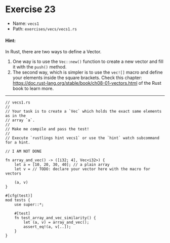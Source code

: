 # Exercise 23

- Name: ```vecs1```
- Path: ```exercises/vecs/vecs1.rs```
#### Hint: 

In Rust, there are two ways to define a Vector.
1. One way is to use the `Vec::new()` function to create a new vector
  and fill it with the `push()` method.
2. The second way, which is simpler is to use the `vec![]` macro and
  define your elements inside the square brackets.
Check this chapter: https://doc.rust-lang.org/stable/book/ch08-01-vectors.html
of the Rust book to learn more.



---



```rust,editable
// vecs1.rs
//
// Your task is to create a `Vec` which holds the exact same elements as in the
// array `a`.
//
// Make me compile and pass the test!
//
// Execute `rustlings hint vecs1` or use the `hint` watch subcommand for a hint.

// I AM NOT DONE

fn array_and_vec() -> ([i32; 4], Vec<i32>) {
    let a = [10, 20, 30, 40]; // a plain array
    let v = // TODO: declare your vector here with the macro for vectors

    (a, v)
}

#[cfg(test)]
mod tests {
    use super::*;

    #[test]
    fn test_array_and_vec_similarity() {
        let (a, v) = array_and_vec();
        assert_eq!(a, v[..]);
    }
}

```
